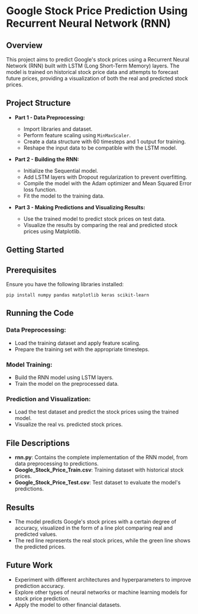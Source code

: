 # Google Stock Price Prediction Using Recurrent Neural Network (RNN)

## Overview

This project aims to predict Google's stock prices using a Recurrent Neural Network (RNN) built with LSTM (Long Short-Term Memory) layers. The model is trained on historical stock price data and attempts to forecast future prices, providing a visualization of both the real and predicted stock prices.

## Project Structure

- **Part 1 - Data Preprocessing:**
  - Import libraries and dataset.
  - Perform feature scaling using `MinMaxScaler`.
  - Create a data structure with 60 timesteps and 1 output for training.
  - Reshape the input data to be compatible with the LSTM model.

- **Part 2 - Building the RNN:**
  - Initialize the Sequential model.
  - Add LSTM layers with Dropout regularization to prevent overfitting.
  - Compile the model with the Adam optimizer and Mean Squared Error loss function.
  - Fit the model to the training data.

- **Part 3 - Making Predictions and Visualizing Results:**
  - Use the trained model to predict stock prices on test data.
  - Visualize the results by comparing the real and predicted stock prices using Matplotlib.

## Getting Started
## Prerequisites

Ensure you have the following libraries installed:

```
pip install numpy pandas matplotlib keras scikit-learn

```

## Running the Code

### Data Preprocessing:
- Load the training dataset and apply feature scaling.
- Prepare the training set with the appropriate timesteps.

### Model Training:
- Build the RNN model using LSTM layers.
- Train the model on the preprocessed data.

### Prediction and Visualization:
- Load the test dataset and predict the stock prices using the trained model.
- Visualize the real vs. predicted stock prices.

## File Descriptions
- **rnn.py**: Contains the complete implementation of the RNN model, from data preprocessing to predictions.
- **Google_Stock_Price_Train.csv**: Training dataset with historical stock prices.
- **Google_Stock_Price_Test.csv**: Test dataset to evaluate the model's predictions.

## Results
- The model predicts Google's stock prices with a certain degree of accuracy, visualized in the form of a line plot comparing real and predicted values.
- The red line represents the real stock prices, while the green line shows the predicted prices.

## Future Work
- Experiment with different architectures and hyperparameters to improve prediction accuracy.
- Explore other types of neural networks or machine learning models for stock price prediction.
- Apply the model to other financial datasets.
